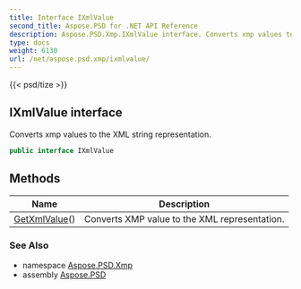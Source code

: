 ```yaml
---
title: Interface IXmlValue
second_title: Aspose.PSD for .NET API Reference
description: Aspose.PSD.Xmp.IXmlValue interface. Converts xmp values to the XML string representation
type: docs
weight: 6130
url: /net/aspose.psd.xmp/ixmlvalue/
---
```

{{< psd/tize >}}
## IXmlValue interface

Converts xmp values to the XML string representation.

```csharp
public interface IXmlValue
```

## Methods

| Name | Description |
| --- | --- |
| [GetXmlValue](../../aspose.psd.xmp/ixmlvalue/getxmlvalue/)() | Converts XMP value to the XML representation. |

### See Also

* namespace [Aspose.PSD.Xmp](../../aspose.psd.xmp/)
* assembly [Aspose.PSD](../../)



